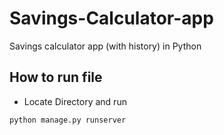 # Savings-Calculator-app
Savings calculator app (with history) in Python 


## How to run file

* Locate Directory and run
```
python manage.py runserver
```
